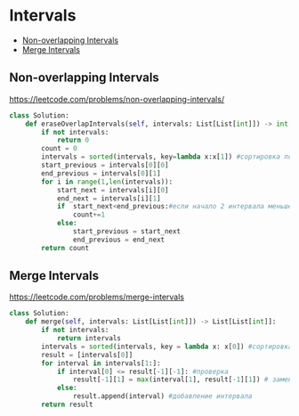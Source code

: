 # Intervals

+ [Non-overlapping Intervals](#non-overlapping-intervals)
+ [Merge Intervals](#merge-intervals)

## Non-overlapping Intervals

https://leetcode.com/problems/non-overlapping-intervals/

```python
class Solution:
    def eraseOverlapIntervals(self, intervals: List[List[int]]) -> int:
        if not intervals:
            return 0
        count = 0
        intervals = sorted(intervals, key=lambda x:x[1]) #сортировка по конечному значению
        start_previous = intervals[0][0]
        end_previous = intervals[0][1]
        for i in range(1,len(intervals)): 
            start_next = intervals[i][0]
            end_next = intervals[i][1]
            if  start_next<end_previous:#если начало 2 интервала меньше, чем конец 1, убираем.
                count+=1
            else:
                start_previous = start_next
                end_previous = end_next       
        return count
```


## Merge Intervals

https://leetcode.com/problems/merge-intervals

```python
class Solution:
    def merge(self, intervals: List[List[int]]) -> List[List[int]]:
        if not intervals:
            return intervals 
        intervals = sorted(intervals, key = lambda x: x[0]) #сортировка по первому значению
        result = [intervals[0]] 
        for interval in intervals[1:]:
            if interval[0] <= result[-1][-1]: #проверка 
                result[-1][1] = max(interval[1], result[-1][1]) # замена конечного числа на максимальное
            else:
                result.append(interval) #добавление интервала
        return result
```
